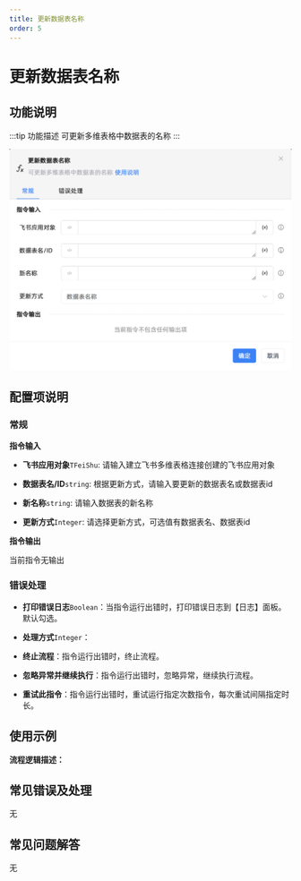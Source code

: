 ```yaml
---
title: 更新数据表名称
order: 5
---
```


# 更新数据表名称

## 功能说明

:::tip 功能描述
可更新多维表格中数据表的名称
:::

![更新数据表名称](../../../../assets/更新数据表名称_command.png)

## 配置项说明

### 常规

**指令输入**

- **飞书应用对象**`TFeiShu`: 请输入建立飞书多维表格连接创建的飞书应用对象

- **数据表名/ID**`string`: 根据更新方式，请输入要更新的数据表名或数据表id

- **新名称**`string`: 请输入数据表的新名称

- **更新方式**`Integer`: 请选择更新方式，可选值有数据表名、数据表id


**指令输出**

当前指令无输出

### 错误处理

- **打印错误日志**`Boolean`：当指令运行出错时，打印错误日志到【日志】面板。默认勾选。

- **处理方式**`Integer`：

 - **终止流程**：指令运行出错时，终止流程。

 - **忽略异常并继续执行**：指令运行出错时，忽略异常，继续执行流程。

 - **重试此指令**：指令运行出错时，重试运行指定次数指令，每次重试间隔指定时长。

## 使用示例

**流程逻辑描述：** 

## 常见错误及处理

无

## 常见问题解答

无

